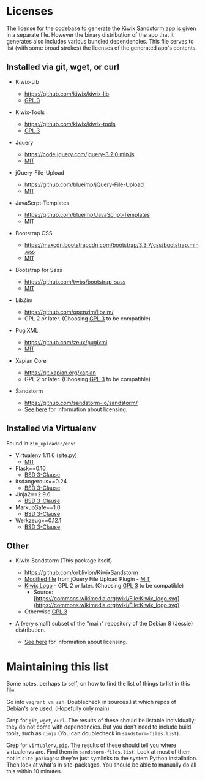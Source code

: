 # Licenses

The license for the codebase to generate the Kiwix Sandstorm app is given in a separate file. However the binary distribution of the app that it generates also includes various bundled dependencies. This file serves to list (with some broad strokes) the licenses of the generated app's contents.

## Installed via git, wget, or curl

* Kiwix-Lib
  * https://github.com/kiwix/kiwix-lib
  * [GPL 3](https://www.gnu.org/licenses/gpl-3.0.en.html)

* Kiwix-Tools
  * https://github.com/kiwix/kiwix-tools
  * [GPL 3](https://www.gnu.org/licenses/gpl-3.0.en.html)

* Jquery
  * https://code.jquery.com/jquery-3.2.0.min.js
  * [MIT](https://opensource.org/licenses/MIT)

* jQuery-File-Upload
  * https://github.com/blueimp/jQuery-File-Upload
  * [MIT](https://opensource.org/licenses/MIT)

* JavaScrpt-Templates
  * https://github.com/blueimp/JavaScript-Templates
  * [MIT](https://opensource.org/licenses/MIT)

* Bootstrap CSS
  * https://maxcdn.bootstrapcdn.com/bootstrap/3.3.7/css/bootstrap.min.css
  * [MIT](https://opensource.org/licenses/MIT)

* Bootstrap for Sass
  * https://github.com/twbs/bootstrap-sass
  * [MIT](https://opensource.org/licenses/MIT)

* LibZim
  * https://github.com/openzim/libzim/
  * GPL 2 or later. (Choosing [GPL 3](https://www.gnu.org/licenses/gpl-3.0.en.html) to be compatible)

* PugiXML
  * https://github.com/zeux/pugixml
  * [MIT](https://opensource.org/licenses/MIT)

* Xapian Core
  * https://git.xapian.org/xapian
  * GPL 2 or later. (Choosing [GPL 3](https://www.gnu.org/licenses/gpl-3.0.en.html) to be compatible)

* Sandstorm
  * https://github.com/sandstorm-io/sandstorm/
  * [See here](https://github.com/sandstorm-io/sandstorm/blob/master/LICENSE) for information about licensing.

## Installed via Virtualenv

Found in `zim_uploader/env`:

* Virtualenv 1.11.6 (site.py)
  * [MIT](https://opensource.org/licenses/MIT)
* Flask==0.10
  * [BSD 3-Clause](https://opensource.org/licenses/BSD-3-Clause)
* itsdangerous==0.24
  * [BSD 3-Clause](https://opensource.org/licenses/BSD-3-Clause)
* Jinja2==2.9.6
  * [BSD 3-Clause](https://opensource.org/licenses/BSD-3-Clause)
* MarkupSafe==1.0
  * [BSD 3-Clause](https://opensource.org/licenses/BSD-3-Clause)
* Werkzeug==0.12.1
  * [BSD 3-Clause](https://opensource.org/licenses/BSD-3-Clause)

## Other

* Kiwix-Sandstorm (This package itself)
  * https://github.com/orblivion/KiwixSandstorm
  * [Modified file](https://github.com/orblivion/KiwixSandstorm/blob/release/zim_uploader/uploader/upload_static/js/main.js) from jQuery File Upload Plugin - [MIT](https://opensource.org/licenses/MIT)
  * [Kiwix Logo](https://github.com/orblivion/KiwixSandstorm/blob/release/zim_uploader/uploader/upload_static/img/kiwix-logo.svg) - GPL 2 or later. (Choosing [GPL 3](https://www.gnu.org/licenses/gpl-3.0.en.html) to be compatible)
    * Source: [https://commons.wikimedia.org/wiki/File:Kiwix_logo.svg](https://commons.wikimedia.org/wiki/File:Kiwix_logo.svg)
  * Otherwise [GPL 3](https://www.gnu.org/licenses/gpl-3.0.en.html)

* A (very small) subset of the "main" repository of the Debian 8 (Jessie) distribution.
  * [See here](https://www.debian.org/legal/licenses/) for information about licensing.

# Maintaining this list

Some notes, perhaps to self, on how to find the list of things to list in this file.

Go into `vagrant vm ssh`. Doublecheck in sources.list which repos of Debian's are used. (Hopefully only main)

Grep for `git`, `wget`, `curl`. The results of these should be listable individually; they do not come with dependencies. But you don't need to include build tools, such as `ninja` (You can doublecheck in `sandstorm-files.list`).

Grep for `virtualenv`, `pip`. The results of these should tell you where virtualenvs are. Find them in `sandstorm-files.list`. Look at most of them not in `site-packages`: they're just symlinks to the system Python installation. Then look at what's in site-packages. You should be able to manually do all this within 10 minutes.
